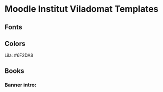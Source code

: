 # Moodle Institut Viladomat Templates

## Fonts

## Colors
  Lila: #6F2DA8

## Books
### Banner intro:
<div class="pan2lila-default">
  <div class="pan2lila-body">
    <p style="text-align: center;"><img src="https://educaciodigital.cat/insviladomat/moodle/draftfile.php/159042/user/draft/802860044/image.png" alt="" role="presentation" class="img-fluid"><br></p>
<p dir="ltr" style="text-align: left;"><br></p>
<p dir="ltr" style="text-align: left;"></p>
<h5><span>
